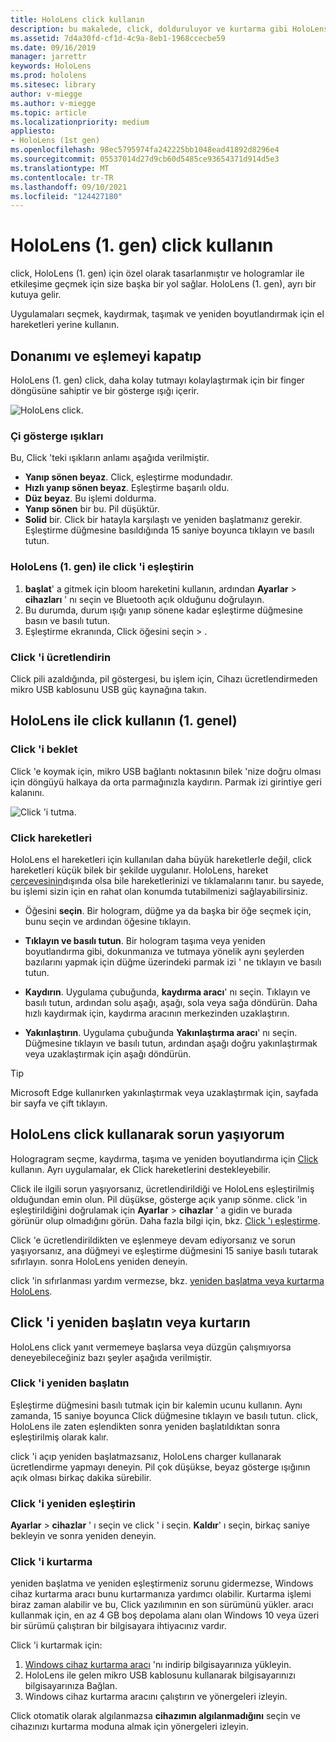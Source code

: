 ```yaml
---
title: HoloLens click kullanın
description: bu makalede, click, dolduruluyor ve kurtarma gibi HoloLens click 'in nasıl kullanılacağı özetlenmektedir.
ms.assetid: 7d4a30fd-cf1d-4c9a-8eb1-1968ccecbe59
ms.date: 09/16/2019
manager: jarrettr
keywords: HoloLens
ms.prod: hololens
ms.sitesec: library
author: v-miegge
ms.author: v-miegge
ms.topic: article
ms.localizationpriority: medium
appliesto:
- HoloLens (1st gen)
ms.openlocfilehash: 98ec5795974fa242225bb1048ead41892d8296e4
ms.sourcegitcommit: 05537014d27d9cb60d5485ce93654371d914d5e3
ms.translationtype: MT
ms.contentlocale: tr-TR
ms.lasthandoff: 09/10/2021
ms.locfileid: "124427180"
---
```

# <a name="use-the-hololens-1st-gen-clicker"></a>HoloLens (1. gen) click kullanın

click, HoloLens (1. gen) için özel olarak tasarlanmıştır ve hologramlar ile etkileşime geçmek için size başka bir yol sağlar. HoloLens (1. gen), ayrı bir kutuya gelir.

Uygulamaları seçmek, kaydırmak, taşımak ve yeniden boyutlandırmak için el hareketleri yerine kullanın.

## <a name="clicker-hardware-and-pairing"></a>Donanımı ve eşlemeyi kapatıp

HoloLens (1. gen) click, daha kolay tutmayı kolaylaştırmak için bir finger döngüsüne sahiptir ve bir gösterge ışığı içerir.

![HoloLens click.](images/use-hololens-clicker-1.png)

### <a name="clicker-indicator-lights"></a>Çi gösterge ışıkları

Bu, Click 'teki ışıkların anlamı aşağıda verilmiştir.

- **Yanıp sönen beyaz**. Click, eşleştirme modundadır.
- **Hızlı yanıp sönen beyaz**. Eşleştirme başarılı oldu.
- **Düz beyaz**. Bu işlemi doldurma.
- **Yanıp sönen** bir bu. Pil düşüktür.
- **Solid** bir. Click bir hatayla karşılaştı ve yeniden başlatmanız gerekir. Eşleştirme düğmesine basıldığında 15 saniye boyunca tıklayın ve basılı tutun.

### <a name="pair-the-clicker-with-your-hololens-1st-gen"></a>HoloLens (1. gen) ile click 'i eşleştirin

1. **başlat**' a gitmek için bloom hareketini kullanın, ardından **Ayarlar**  >  **cihazları** ' nı seçin ve Bluetooth açık olduğunu doğrulayın.
1. Bu durumda, durum ışığı yanıp sönene kadar eşleştirme düğmesine basın ve basılı tutun.
1. Eşleştirme ekranında, Click öğesini seçin   >  .

### <a name="charge-the-clicker"></a>Click 'i ücretlendirin

Click pili azaldığında, pil göstergesi, bu işlem için, Cihazı ücretlendirmeden mikro USB kablosunu USB güç kaynağına takın.

## <a name="use-the-clicker-with-hololens-1st-gen"></a>HoloLens ile click kullanın (1. genel)

### <a name="hold-the-clicker"></a>Click 'i beklet

Click 'e koymak için, mikro USB bağlantı noktasının bilek 'nize doğru olması için döngüyü halkaya da orta parmağınızla kaydırın. Parmak izi girintiye geri kalanını.

![Click 'i tutma.](images/use-hololens-clicker-2.png)

### <a name="clicker-gestures"></a>Click hareketleri

HoloLens el hareketleri için kullanılan daha büyük hareketlerle değil, click hareketleri küçük bilek bir şekilde uygulanır. HoloLens, hareket [çerçevesinin](hololens1-basic-usage.md)dışında olsa bile hareketlerinizi ve tıklamalarını tanır. bu sayede, bu işlemi sizin için en rahat olan konumda tutabilmenizi sağlayabilirsiniz.

- Öğesini **seçin**. Bir hologram, düğme ya da başka bir öğe seçmek için, bunu seçin ve ardından öğesine tıklayın.

- **Tıklayın ve basılı tutun**. Bir hologram taşıma veya yeniden boyutlandırma gibi, dokunmanıza ve tutmaya yönelik aynı şeylerden bazılarını yapmak için düğme üzerindeki parmak izi ' ne tıklayın ve basılı tutun.

- **Kaydırın**. Uygulama çubuğunda, **kaydırma aracı**' nı seçin. Tıklayın ve basılı tutun, ardından solu aşağı, aşağı, sola veya sağa döndürün. Daha hızlı kaydırmak için, kaydırma aracının merkezinden uzaklaştırın.

- **Yakınlaştırın**. Uygulama çubuğunda **Yakınlaştırma aracı**' nı seçin. Düğmesine tıklayın ve basılı tutun, ardından aşağı doğru yakınlaştırmak veya uzaklaştırmak için aşağı döndürün.

> [!TIP]
> Microsoft Edge kullanırken yakınlaştırmak veya uzaklaştırmak için, sayfada bir sayfa ve çift tıklayın.

## <a name="im-having-problems-using-the-hololens-clicker"></a>HoloLens click kullanarak sorun yaşıyorum

Hologragram seçme, kaydırma, taşıma ve yeniden boyutlandırma için [Click](hololens1-clicker.md) kullanın. Ayrı uygulamalar, ek Click hareketlerini destekleyebilir.

Click ile ilgili sorun yaşıyorsanız, ücretlendirildiği ve HoloLens eşleştirilmiş olduğundan emin olun. Pil düşükse, gösterge açık yanıp sönme. click 'in eşleştirildiğini doğrulamak için **Ayarlar**  >  **cihazlar** ' a gidin ve burada görünür olup olmadığını görün. Daha fazla bilgi için, bkz. [Click 'ı eşleştirme](hololens1-clicker.md).

Click 'e ücretlendirildikten ve eşlenmeye devam ediyorsanız ve sorun yaşıyorsanız, ana düğmeyi ve eşleştirme düğmesini 15 saniye basılı tutarak sıfırlayın. sonra HoloLens yeniden deneyin.

click 'in sıfırlanması yardım vermezse, bkz. [yeniden başlatma veya kurtarma HoloLens](hololens1-clicker.md#restart-or-recover-the-clicker).
## <a name="restart-or-recover-the-clicker"></a>Click 'i yeniden başlatın veya kurtarın

HoloLens click yanıt vermemeye başlarsa veya düzgün çalışmıyorsa deneyebileceğiniz bazı şeyler aşağıda verilmiştir.

### <a name="restart-the-clicker"></a>Click 'i yeniden başlatın

Eşleştirme düğmesini basılı tutmak için bir kalemin ucunu kullanın. Aynı zamanda, 15 saniye boyunca Click düğmesine tıklayın ve basılı tutun. click, HoloLens ile zaten eşlendikten sonra yeniden başlatıldıktan sonra eşleştirilmiş olarak kalır.

click 'i açıp yeniden başlatmazsanız, HoloLens charger kullanarak ücretlendirme yapmayı deneyin. Pil çok düşükse, beyaz gösterge ışığının açık olması birkaç dakika sürebilir.

### <a name="re-pair-the-clicker"></a>Click 'i yeniden eşleştirin

**Ayarlar**  >  **cihazlar** ' ı seçin ve click ' i seçin. **Kaldır**' ı seçin, birkaç saniye bekleyin ve sonra yeniden deneyin.

### <a name="recover-the-clicker"></a>Click 'i kurtarma

yeniden başlatma ve yeniden eşleştirmeniz sorunu gidermezse, Windows cihaz kurtarma aracı bunu kurtarmanıza yardımcı olabilir. Kurtarma işlemi biraz zaman alabilir ve bu, Click yazılımının en son sürümünü yükler. aracı kullanmak için, en az 4 GB boş depolama alanı olan Windows 10 veya üzeri bir sürümü çalıştıran bir bilgisayara ihtiyacınız vardır.

Click 'i kurtarmak için:

1. [Windows cihaz kurtarma aracı](https://dev.azure.com/ContentIdea/ContentIdea/_queries/query/8a004dbe-73f8-4a32-94bc-368fc2f2a895/) 'nı indirip bilgisayarınıza yükleyin.
1. HoloLens ile gelen mikro USB kablosunu kullanarak bilgisayarınızı bilgisayarınıza Bağlan.
1. Windows cihaz kurtarma aracını çalıştırın ve yönergeleri izleyin.

Click otomatik olarak algılanmazsa **cihazımın algılanmadığını** seçin ve cihazınızı kurtarma moduna almak için yönergeleri izleyin.

